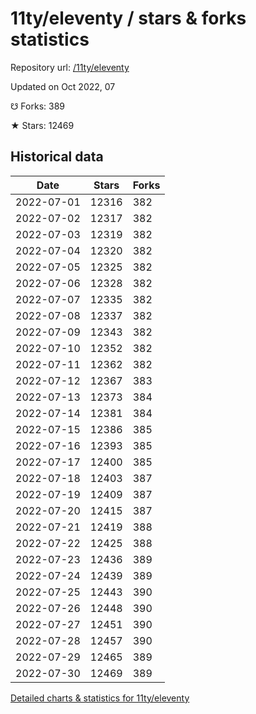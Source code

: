 # 11ty/eleventy / stars & forks statistics

Repository url: [/11ty/eleventy](https://github.com/11ty/eleventy)

Updated on Oct 2022, 07

☋ Forks: 389

★ Stars: 12469

## Historical data
| Date | Stars | Forks |
|------|-------|-------|
| 2022-07-01 | 12316 | 382 | 
| 2022-07-02 | 12317 | 382 | 
| 2022-07-03 | 12319 | 382 | 
| 2022-07-04 | 12320 | 382 | 
| 2022-07-05 | 12325 | 382 | 
| 2022-07-06 | 12328 | 382 | 
| 2022-07-07 | 12335 | 382 | 
| 2022-07-08 | 12337 | 382 | 
| 2022-07-09 | 12343 | 382 | 
| 2022-07-10 | 12352 | 382 | 
| 2022-07-11 | 12362 | 382 | 
| 2022-07-12 | 12367 | 383 | 
| 2022-07-13 | 12373 | 384 | 
| 2022-07-14 | 12381 | 384 | 
| 2022-07-15 | 12386 | 385 | 
| 2022-07-16 | 12393 | 385 | 
| 2022-07-17 | 12400 | 385 | 
| 2022-07-18 | 12403 | 387 | 
| 2022-07-19 | 12409 | 387 | 
| 2022-07-20 | 12415 | 387 | 
| 2022-07-21 | 12419 | 388 | 
| 2022-07-22 | 12425 | 388 | 
| 2022-07-23 | 12436 | 389 | 
| 2022-07-24 | 12439 | 389 | 
| 2022-07-25 | 12443 | 390 | 
| 2022-07-26 | 12448 | 390 | 
| 2022-07-27 | 12451 | 390 | 
| 2022-07-28 | 12457 | 390 | 
| 2022-07-29 | 12465 | 389 | 
| 2022-07-30 | 12469 | 389 | 


[Detailed charts & statistics for 11ty/eleventy](https://reviewgithub.com/rep/11ty/eleventy)
